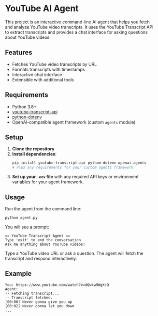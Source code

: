 # YouTube AI Agent

This project is an interactive command-line AI agent that helps you fetch and analyze YouTube video transcripts. It uses the YouTube Transcript API to extract transcripts and provides a chat interface for asking questions about YouTube videos.

## Features

- Fetches YouTube video transcripts by URL
- Formats transcripts with timestamps
- Interactive chat interface
- Extensible with additional tools

## Requirements

- Python 3.8+
- [youtube-transcript-api](https://pypi.org/project/youtube-transcript-api/)
- [python-dotenv](https://pypi.org/project/python-dotenv/)
- OpenAI-compatible agent framework (custom `agents` module)

## Setup

1. **Clone the repository**
2. **Install dependencies:**
   ```bash
   pip install youtube-transcript-api python-dotenv openai-agents
   # Plus any requirements for your custom agents framework
   ```
3. **Set up your `.env` file** with any required API keys or environment variables for your agent framework.

## Usage

Run the agent from the command line:

```bash
python agent.py
```

You will see a prompt:

```
== YouTube Transcript Agent ==
Type 'exit' to end the conversation
Ask me anything about YouTube videos!
```

Type a YouTube video URL or ask a question. The agent will fetch the transcript and respond interactively.

## Example

```
You: https://www.youtube.com/watch?v=dQw4w9WgXcQ
Agent:
-- Fetching transcript...
-- Transcript fetched.
[00:00] Never gonna give you up
[00:02] Never gonna let you down
...
```

